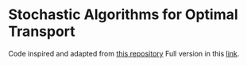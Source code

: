 # Stochastic Algorithms for Optimal Transport
Code inspired and adapted from [this repository](https://github.com/audeg/StochasticOT) 
Full version in this [link](https://colab.research.google.com/drive/1apixf0N_Tl-Syui4-zMr1VBgRDnSH983?usp=share_link).
